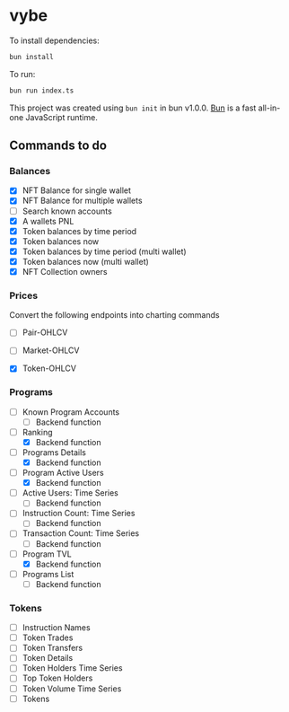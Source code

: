# vybe

To install dependencies:

```bash
bun install
```

To run:

```bash
bun run index.ts
```

This project was created using `bun init` in bun v1.0.0. [Bun](https://bun.sh) is a fast all-in-one JavaScript runtime.

## Commands to do

### Balances

- [x] NFT Balance for single wallet 
- [x] NFT Balance for multiple wallets
- [ ] Search known accounts
- [x] A wallets PNL
- [x] Token balances by time period
- [x] Token balances now
- [x] Token balances by time period (multi wallet)
- [x] Token balances now (multi wallet)
- [x] NFT Collection owners

### Prices

Convert the following endpoints into charting commands

- [ ] Pair-OHLCV
- [ ] Market-OHLCV
- [x] Token-OHLCV


### Programs

- [ ] Known Program Accounts
    - [ ] Backend function
- [ ] Ranking
    - [x] Backend function
- [ ] Programs Details
    - [x] Backend function
- [ ] Program Active Users
    - [x] Backend function
- [ ] Active Users: Time Series
    - [ ] Backend function
- [ ] Instruction Count: Time Series
    - [ ] Backend function
- [ ] Transaction Count: Time Series
    - [ ] Backend function
- [ ] Program TVL
    - [x] Backend function
- [ ] Programs List
    - [ ] Backend function

### Tokens

- [ ] Instruction Names
- [ ] Token Trades
- [ ] Token Transfers
- [ ] Token Details
- [ ] Token Holders Time Series
- [ ] Top Token Holders
- [ ] Token Volume Time Series
- [ ] Tokens